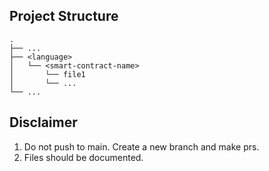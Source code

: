 ## Project Structure

```
.
├── ...
├── <language>              
│   └── <smart-contract-name> 
│       └── file1 
│       └── ... 
└── ...
```

## Disclaimer
1. Do not push to main. Create a new branch and make prs. 
2. Files should be documented.

